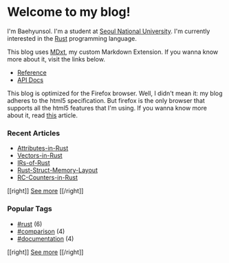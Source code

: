 # Welcome to my blog!

I'm Baehyunsol. I'm a student at [Seoul National University]. I'm currently interested in the [Rust] programming language.

This blog uses [MDxt], my custom Markdown Extension. If you wanna know more about it, visit the links below.

- [Reference]
- [API Docs]

This blog is optimized for the Firefox browser. Well, I didn't mean it: my blog adheres to the html5 specification. But firefox is the only browser that supports all the html5 features that I'm using. If you wanna know more about it, read [this](Browser-Compatibility.html) article.

[Seoul National University]: https://www.snu.ac.kr/
[MDxt]: https://github.com/baehyunsol/MDxt
[Reference]: MDxt-Reference.html
[API Docs]: https://docs.rs/mdxt/latest/mdxt/
[Rust]: https://www.rust-lang.org/

### Recent Articles


- [Attributes-in-Rust](Attributes-in-Rust.html)
- [Vectors-in-Rust](Vectors-in-Rust.html)
- [IRs-of-Rust](IRs-of-Rust.html)
- [Rust-Struct-Memory-Layout](Rust-Struct-Memory-Layout.html)
- [RC-Counters-in-Rust](RC-Counters-in-Rust.html)

[[right]]
[See more](Articles.html)
[[/right]]

### Popular Tags


- [#rust](tag-rust.html) (6)
- [#comparison](tag-comparison.html) (4)
- [#documentation](tag-documentation.html) (4)

[[right]]
[See more](Tags.html)
[[/right]]